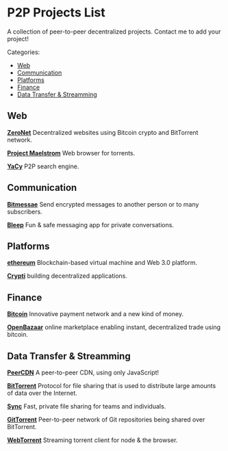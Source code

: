 # P2P Projects List

A collection of peer-to-peer decentralized projects. Contact me to add your project!

Categories:

* [Web](#web)
* [Communication](#communication)
* [Platforms](#platforms)
* [Finance](#finance)
* [Data Transfer & Streamming](#data-transfer--streamming)





## Web

[**ZeroNet**](https://github.com/HelloZeroNet/ZeroNet)
Decentralized websites using Bitcoin crypto and BitTorrent network.

[**Project Maelstrom**](http://project-maelstrom.bittorrent.com/)
Web browser for torrents.

[**YaCy**](http://yacy.net/en/index.html)
P2P search engine.



## Communication

[**Bitmessae**](https://bitmessage.org/wiki/Main_Page)
Send encrypted messages to another person or to many subscribers.

[**Bleep**](http://www.bleep.pm/)
Fun & safe messaging app for private conversations.


## Platforms ##

[**ethereum**](https://www.ethereum.org/)
Blockchain-based virtual machine and Web 3.0 platform.

[**Crypti**](https://crypti.me/)
building decentralized applications.


## Finance

[**Bitcoin**](https://bitcoin.org/en/)
Innovative payment network and a new kind of money.

[**OpenBazaar**](https://openbazaar.org/)
online marketplace enabling instant, decentralized trade using bitcoin.


## Data Transfer & Streamming

[**PeerCDN**](http://peercdn.com)
A peer-to-peer CDN, using only JavaScript!

[**BitTorrent**](http://www.bittorrent.com/)
Protocol for file sharing that is used to distribute large amounts of data over the Internet.

[**Sync**](https://www.getsync.com/)
Fast, private file sharing for teams and individuals.

[**GitTorrent**](https://github.com/cjb/GitTorrent)
Peer-to-peer network of Git repositories being shared over BitTorrent.

[**WebTorrent**](https://github.com/feross/webtorrent)
Streaming torrent client for node & the browser.